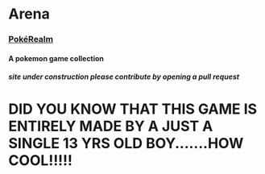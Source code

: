# Arena
### <a href="https://pokerealm.github.io" target="_blank">PokéRealm</a>
#### A pokemon game collection
##### site under construction please contribute by opening a pull request

# DID YOU KNOW THAT THIS GAME IS ENTIRELY MADE BY A JUST A SINGLE 13 YRS OLD BOY.......HOW COOL!!!!!
